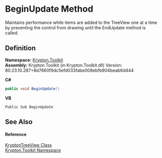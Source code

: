 # BeginUpdate Method


Maintains performance while items are added to the TreeView one at a time by preventing the control from drawing until the EndUpdate method is called.



## Definition
**Namespace:** <a href="79d2eac2-21f4-54ff-7552-b20c33c30600.md">Krypton.Toolkit</a>  
**Assembly:** Krypton.Toolkit (in Krypton.Toolkit.dll) Version: 80.23.10.287+8d7660f9dc5efd033fabe008ebfb904beab6d444

**C#**
``` C#
public void BeginUpdate()
```
**VB**
``` VB
Public Sub BeginUpdate
```



## See Also


#### Reference
<a href="e9a14ed2-7839-3035-9b1c-14b6698fd2a0.md">KryptonTreeView Class</a>  
<a href="79d2eac2-21f4-54ff-7552-b20c33c30600.md">Krypton.Toolkit Namespace</a>  
